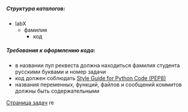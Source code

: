 ##### Структура каталогов:
 - labX
   - фамилия
     - код

##### Требования к оформлению кода:
  - в названии пул реквеста должна находиться фамилия студента русскими буквами и номер задачи
  - код должен соблюдать [Style Guide for Python Code (PEP8)](https://www.python.org/dev/peps/pep-0008/)
  - названия переменных, функций, файлов и сообщений коммитов должны быть содержательными

[Страница задач](http://obolshakova.ru/students/tasks.xml)
re
